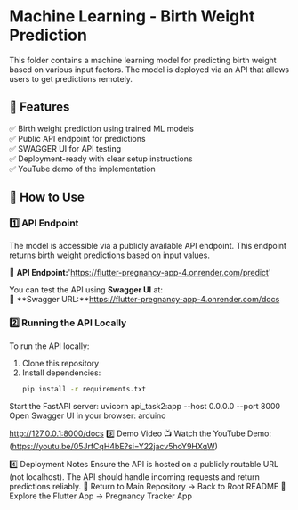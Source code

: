 # Machine Learning - Birth Weight Prediction  

This folder contains a machine learning model for predicting birth weight based on various input factors. The model is deployed via an API that allows users to get predictions remotely.  

## 📌 Features  
✅ Birth weight prediction using trained ML models  
✅ Public API endpoint for predictions  
✅ SWAGGER UI for API testing  
✅ Deployment-ready with clear setup instructions  
✅ YouTube demo of the implementation  

## 🚀 How to Use  

### **1️⃣ API Endpoint**  
The model is accessible via a publicly available API endpoint. This endpoint returns birth weight predictions based on input values.  

🔗 **API Endpoint:**'https://flutter-pregnancy-app-4.onrender.com/predict'  

You can test the API using **Swagger UI** at:  
🔗 **Swagger URL:**https://flutter-pregnancy-app-4.onrender.com/docs 

### **2️⃣ Running the API Locally**  
To run the API locally:  
1. Clone this repository  
2. Install dependencies:  
   ```bash
   pip install -r requirements.txt
Start the FastAPI server:
uvicorn api_task2:app --host 0.0.0.0 --port 8000
Open Swagger UI in your browser:
arduino

http://127.0.0.1:8000/docs
3️⃣ Demo Video
📺 Watch the YouTube Demo:(https://youtu.be/05JrfCqH4bE?si=Y22jacv5hoY9HXqW)

4️⃣ Deployment Notes
Ensure the API is hosted on a publicly routable URL (not localhost).
The API should handle incoming requests and return predictions reliably.
📌 Return to Main Repository → Back to Root README
📌 Explore the Flutter App → Pregnancy Tracker App
